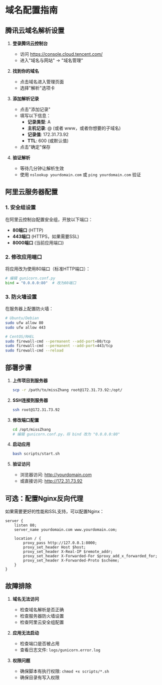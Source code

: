 # 域名配置指南

## 腾讯云域名解析设置

1. **登录腾讯云控制台**
   - 访问 https://console.cloud.tencent.com/
   - 进入"域名与网站" → "域名管理"

2. **找到你的域名**
   - 点击域名进入管理页面
   - 选择"解析"选项卡

3. **添加解析记录**
   - 点击"添加记录"
   - 填写以下信息：
     - **记录类型**: A
     - **主机记录**: @ (或者 www，或者你想要的子域名)
     - **记录值**: 172.31.73.92
     - **TTL**: 600 (或默认值)
   - 点击"确定"保存

4. **验证解析**
   - 等待几分钟让解析生效
   - 使用 `nslookup yourdomain.com` 或 `ping yourdomain.com` 验证

## 阿里云服务器配置

### 1. 安全组设置
在阿里云控制台配置安全组，开放以下端口：
- **80端口** (HTTP)
- **443端口** (HTTPS，如果需要SSL)
- **8000端口** (当前应用端口)

### 2. 修改应用端口
将应用改为使用80端口（标准HTTP端口）：

```bash
# 编辑 gunicorn.conf.py
bind = "0.0.0.0:80"  # 改为80端口
```

### 3. 防火墙设置
在服务器上配置防火墙：

```bash
# Ubuntu/Debian
sudo ufw allow 80
sudo ufw allow 443

# CentOS/RHEL
sudo firewall-cmd --permanent --add-port=80/tcp
sudo firewall-cmd --permanent --add-port=443/tcp
sudo firewall-cmd --reload
```

## 部署步骤

1. **上传项目到服务器**
   ```bash
   scp -r /path/to/missZhang root@172.31.73.92:/opt/
   ```

2. **SSH连接到服务器**
   ```bash
   ssh root@172.31.73.92
   ```

3. **修改端口配置**
   ```bash
   cd /opt/missZhang
   # 编辑 gunicorn.conf.py，将 bind 改为 "0.0.0.0:80"
   ```

4. **启动应用**
   ```bash
   bash scripts/start.sh
   ```

5. **验证访问**
   - 浏览器访问: http://yourdomain.com
   - 或直接访问: http://172.31.73.92

## 可选：配置Nginx反向代理

如果需要更好的性能和SSL支持，可以配置Nginx：

```nginx
server {
    listen 80;
    server_name yourdomain.com www.yourdomain.com;
    
    location / {
        proxy_pass http://127.0.0.1:8000;
        proxy_set_header Host $host;
        proxy_set_header X-Real-IP $remote_addr;
        proxy_set_header X-Forwarded-For $proxy_add_x_forwarded_for;
        proxy_set_header X-Forwarded-Proto $scheme;
    }
}
```

## 故障排除

1. **域名无法访问**
   - 检查域名解析是否正确
   - 检查服务器防火墙设置
   - 检查阿里云安全组配置

2. **应用无法启动**
   - 检查端口是否被占用
   - 查看日志文件: `logs/gunicorn.error.log`

3. **权限问题**
   - 确保脚本有执行权限: `chmod +x scripts/*.sh`
   - 确保目录有写入权限 